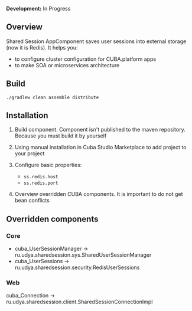 **Development:** In Progress

## Overview

Shared Session AppComponent saves user sessions into external storage (now it is Redis).
It helps you:
- to configure cluster configuration for CUBA.platform apps
- to make SOA or microservices architecture


## Build

```shell script
./gradlew clean assemble distribute 
```


## Installation

1. Build component. Component isn't published to the maven repository. Because you must build it by yourself

2. Using manual installation in Cuba Studio Marketplace to add project to your project

3. Configure basic properties:
    - `ss.redis.host`
    - `ss.redis.port`
    
4. Overview overridden CUBA components. It is important to do not get bean conflicts 
    
## Overridden components

### Core

- cuba_UserSessionManager -> ru.udya.sharedsession.sys.SharedUserSessionManager
- cuba_UserSessions -> ru.udya.sharedsession.security.RedisUserSessions 

### Web

cuba_Connection -> ru.udya.sharedsession.client.SharedSessionConnectionImpl